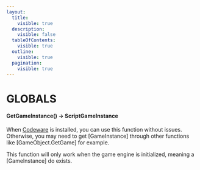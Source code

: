 ```yaml
---
layout:
  title:
    visible: true
  description:
    visible: false
  tableOfContents:
    visible: true
  outline:
    visible: true
  pagination:
    visible: true
---
```


# GLOBALS

#### GetGameInstance() -> ScriptGameInstance

When [Codeware](https://github.com/psiberx/cp2077-codeware/wiki) is installed, you can use this function without issues. Otherwise, you may need to get \[GameInstance] through other functions like \[GameObject.GetGame] for example.

This function will only work when the game engine is initialized, meaning a \[GameInstance] do exists.
